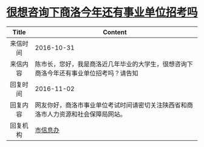 # <a href="http://www.shangluo.gov.cn/zmhd/ldxxxx.jsp?urltype=leadermail.LeaderMailContentUrl&wbtreeid=1112&leadermailid=3867">很想咨询下商洛今年还有事业单位招考吗</a>
| Title |                      Content                       |
|:-----:|----------------------------------------------------|
| 来信时间  | 2016-10-31                                         |
| 来信内容  | 陈市长，您好，我是商洛近几年毕业的大学生，很想咨询下商洛今年还有事业单位招考吗？请告知        |
| 回复时间  | 2016-11-02                                         |
| 回复内容  | 网友你好，商洛市事业单位考试时间请密切关注陕西省和商洛市人力资源和社会保障局网站。          |
| 回复机构  | <a href="../../category/agencies/市信息办.md">市信息办</a> |